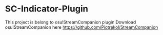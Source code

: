 # SC-Indicator-Plugin
This project is belong to osu!StreamCompanion plugin
Download osu!StreamCompanion here https://github.com/Piotrekol/StreamCompanion
